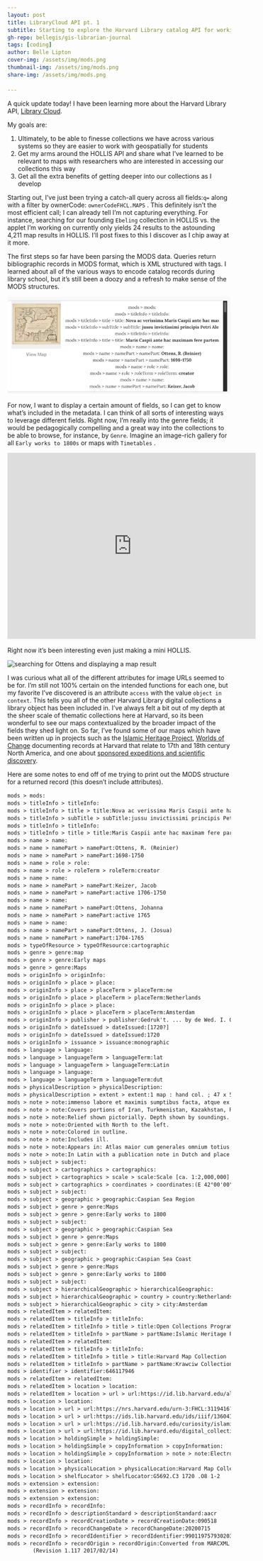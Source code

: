 ```yaml
---
layout: post
title: LibraryCloud API pt. 1
subtitle: Starting to explore the Harvard Library catalog API for working with maps
gh-repo: bellegis/gis-librarian-journal
tags: [coding]
author: Belle Lipton
cover-img: /assets/img/mods.png
thumbnail-img: /assets/img/mods.png
share-img: /assets/img/mods.png

---
```



A quick update today! I have been learning more about the Harvard Library API, [Library Cloud](https://harvardwiki.atlassian.net/wiki/spaces/LibraryStaffDoc/pages/43287734/LibraryCloud+APIs). 

My goals are:

1. Ultimately, to be able to finesse collections we have across various systems so they are easier to work with geospatially for students
2. Get my arms around the HOLLIS API and share what I’ve learned to be relevant to maps with researchers who are interested in accessing our collections this way
3. Get all the extra benefits of getting deeper into our collections as I develop

Starting out, I’ve just been trying a catch-all query across all fields:`q=` along with a filter by ownerCode: `ownerCodeFHCL.MAPS` . This definitely isn’t the most efficient call; I can already tell I’m not capturing everything. For instance, searching for our founding `Ebeling` collection in HOLLIS vs. the applet I’m working on currently only yields 24 results to the astounding 4,211 map results in HOLLIS. I’ll post fixes to this I discover as I chip away at it more.

The first steps so far have been parsing the MODS data. Queries return bibliographic records in MODS format, which is XML structured with tags. I learned about all of the various ways to encode catalog records during library school, but it’s still been a doozy and a refresh to make sense of the MODS structures.

![many hierarchical attributes about a library record](/assets/img/mods.png)

For now, I want to display a certain amount of fields, so I can get to know what’s included in the metadata. I can think of all sorts of interesting ways to leverage different fields. Right now, I’m really into the genre fields; it would be pedagogically compelling and a great way into the collections to be able to browse, for instance, by `Genre`. Imagine an image-rich gallery for all `Early works to 1800s` or maps with `Timetables` .

<iframe src="https://uv-v4.netlify.app/uv.html#?manifest=https://iiif.lib.harvard.edu/manifests/ids:482179709&c=0&m=0&cv=0&config=&locales=en-GB:English (GB),cy-GB:Cymraeg,fr-FR:Français (FR),pl-PL:Polski,sv-SE:Svenska&xywh=-246,-61,8180,5070&r=0" width="560" height="420" allowfullscreen frameborder="0"></iframe>

Right now it’s been interesting even just making a mini HOLLIS. 

![searching for Ottens and displaying a map result](/assets/img/search.gif)

I was curious what all of the different attributes for image URLs seemed to be for. I’m still not 100% certain on the intended functions for each one, but my favorite I’ve discovered is an attribute `access` with the value `object in context`. This tells you all of the other Harvard Library digital collections a library object has been included in. I’ve always felt a bit out of my depth at the sheer scale of thematic collections here at Harvard, so its been wonderful to see our maps contextualized by the broader impact of the fields they shed light on. So far, I’ve found some of our maps which have been written up in projects such as the [Islamic Heritage Project](https://curiosity.lib.harvard.edu/islamic-heritage-project?utm_source=library.harvard), [Worlds of Change](https://curiosity.lib.harvard.edu/worlds-of-change) documenting records at Harvard that relate to 17th and 18th century North America, and one about [sponsored expeditions and scientific discovery](https://library.harvard.edu/collections/expeditions-and-discoveries-sponsored-exploration-and-scientific-discovery-modern-age). 

Here are some notes to end off of me trying to print out the MODS structure for a returned record (this doesn’t include attributes).


``` xml
mods > mods:
mods > titleInfo > titleInfo:
mods > titleInfo > title > title:Nova ac verissima Maris Caspii ante hac maximam fere partem nobis incogniti ac regionum adjacentium delineatio
mods > titleInfo > subTitle > subTitle:jussu invictissimi principis Petri Alexii fil. magni Russorum imperatoris
mods > titleInfo > titleInfo:
mods > titleInfo > title > title:Maris Caspii ante hac maximam fere partem nobis incogniti ac regionum adjacentium delineatio
mods > name > name:
mods > name > namePart > namePart:Ottens, R. (Reinier)
mods > name > namePart > namePart:1698-1750
mods > name > role > role:
mods > name > role > roleTerm > roleTerm:creator
mods > name > name:
mods > name > namePart > namePart:Keizer, Jacob
mods > name > namePart > namePart:active 1706-1750
mods > name > name:
mods > name > namePart > namePart:Ottens, Johanna
mods > name > namePart > namePart:active 1765
mods > name > name:
mods > name > namePart > namePart:Ottens, J. (Josua)
mods > name > namePart > namePart:1704-1765
mods > typeOfResource > typeOfResource:cartographic
mods > genre > genre:map
mods > genre > genre:Early maps
mods > genre > genre:Maps
mods > originInfo > originInfo:
mods > originInfo > place > place:
mods > originInfo > place > placeTerm > placeTerm:ne
mods > originInfo > place > placeTerm > placeTerm:Netherlands
mods > originInfo > place > place:
mods > originInfo > place > placeTerm > placeTerm:Amsterdam
mods > originInfo > publisher > publisher:Gedruk't. ... by de Wed. I. Ottens, op de Nieuwen Dyk in de Werelt kaart
mods > originInfo > dateIssued > dateIssued:[1720?]
mods > originInfo > dateIssued > dateIssued:1720
mods > originInfo > issuance > issuance:monographic
mods > language > language:
mods > language > languageTerm > languageTerm:lat
mods > language > languageTerm > languageTerm:Latin
mods > language > language:
mods > language > languageTerm > languageTerm:dut
mods > physicalDescription > physicalDescription:
mods > physicalDescription > extent > extent:1 map : hand col. ; 47 x 57 cm.
mods > note > note:immenso labore et maximis sumptibus facta, atque ex autographo in lucem edita per Reinerum Ottens geographum Amstelaedam ; Iacob Keyser sculp.
mods > note > note:Covers portions of Iran, Turkmenistan, Kazakhstan, Russia and Azerbaijan.
mods > note > note:Relief shown pictorially. Depth shown by soundings.
mods > note > note:Oriented with North to the left.
mods > note > note:Colored in outline.
mods > note > note:Includes ill.
mods > note > note:Appears in: Atlas maior cum generales omnium totius orbis regnorum rerumpubl. atque insularum tum particulares praecipuarum in iis provinciarum ducatuum comitatuum ceterarum que minorum regionum ac divisionum tabulas geographicas continens ex optimis ac novissimis quibusque variorum autorum tabulis collectus et eleganti ordine dispositus / Reiner Ottens. [1641-1729]. Vol. 7, map No. 23.
mods > note > note:In Latin with a publication note in Dutch and place names in Greek, Russian, Persian, Arabic, and Turkish in Latin script.
mods > subject > subject:
mods > subject > cartographics > cartographics:
mods > subject > cartographics > scale > scale:Scale [ca. 1:2,000,000]
mods > subject > cartographics > coordinates > coordinates:(E 42°00'00"--E 58°35'00"/N 47°55'00"--N 35°36'00").
mods > subject > subject:
mods > subject > geographic > geographic:Caspian Sea Region
mods > subject > genre > genre:Maps
mods > subject > genre > genre:Early works to 1800
mods > subject > subject:
mods > subject > geographic > geographic:Caspian Sea
mods > subject > genre > genre:Maps
mods > subject > genre > genre:Early works to 1800
mods > subject > subject:
mods > subject > geographic > geographic:Caspian Sea Coast
mods > subject > genre > genre:Maps
mods > subject > genre > genre:Early works to 1800
mods > subject > subject:
mods > subject > hierarchicalGeographic > hierarchicalGeographic:
mods > subject > hierarchicalGeographic > country > country:Netherlands
mods > subject > hierarchicalGeographic > city > city:Amsterdam
mods > relatedItem > relatedItem:
mods > relatedItem > titleInfo > titleInfo:
mods > relatedItem > titleInfo > title > title:Open Collections Program at Harvard University
mods > relatedItem > titleInfo > partName > partName:Islamic Heritage Project
mods > relatedItem > relatedItem:
mods > relatedItem > titleInfo > titleInfo:
mods > relatedItem > titleInfo > title > title:Harvard Map Collection
mods > relatedItem > titleInfo > partName > partName:Krawciw Collection
mods > identifier > identifier:646117946
mods > relatedItem > relatedItem:
mods > relatedItem > location > location:
mods > relatedItem > location > url > url:https://id.lib.harvard.edu/alma/990119757930203941/catalog
mods > location > location:
mods > location > url > url:https://nrs.harvard.edu/urn-3:FHCL:3119416?buttons=Y
mods > location > url > url:https://ids.lib.harvard.edu/ids/iiif/13604150/full/,150/0/default.jpg
mods > location > url > url:https://id.lib.harvard.edu/curiosity/islamic-heritage-project/40-990119757930203941
mods > location > url > url:https://id.lib.harvard.edu/digital_collections/990119757930203941
mods > location > holdingSimple > holdingSimple:
mods > location > holdingSimple > copyInformation > copyInformation:
mods > location > holdingSimple > copyInformation > note > note:Electronic reproduction. Cambridge, Mass. : Harvard College Library Digital Imaging Group, 2009. (Open Collections Program at Harvard University. Islamic Heritage Project). Copy digitized: XXXXX Library: [call no.].
mods > location > location:
mods > location > physicalLocation > physicalLocation:Harvard Map Collection, Harvard University
mods > location > shelfLocator > shelfLocator:G5692.C3 1720 .O8 1-2
mods > extension > extension:
mods > extension > extension:
mods > extension > extension:
mods > recordInfo > recordInfo:
mods > recordInfo > descriptionStandard > descriptionStandard:aacr
mods > recordInfo > recordCreationDate > recordCreationDate:090518
mods > recordInfo > recordChangeDate > recordChangeDate:20200715
mods > recordInfo > recordIdentifier > recordIdentifier:990119757930203941
mods > recordInfo > recordOrigin > recordOrigin:Converted from MARCXML to MODS version 3.6 using MARC21slim2MODS3-6.xsl
        (Revision 1.117 2017/02/14)

```